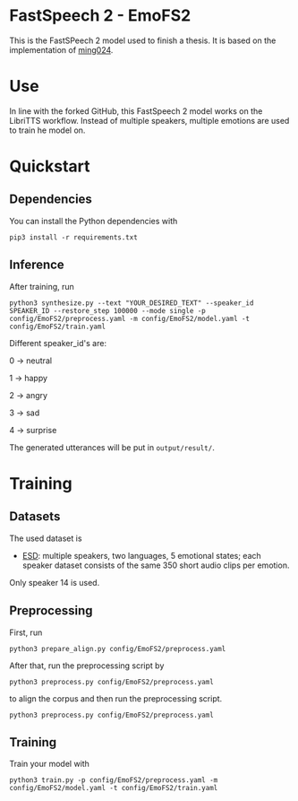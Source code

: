 # FastSpeech 2 - EmoFS2
This is the FastSPeech 2 model used to finish a thesis. It is based on the implementation of [ming024](https://ming024.github.io/FastSpeech2/).

# Use
In line with the forked GitHub, this FastSpeech 2 model works on the LibriTTS workflow. Instead of multiple speakers, multiple emotions are used to train he model on.

# Quickstart

## Dependencies
You can install the Python dependencies with
```
pip3 install -r requirements.txt
```

## Inference


After training, run
```
python3 synthesize.py --text "YOUR_DESIRED_TEXT" --speaker_id SPEAKER_ID --restore_step 100000 --mode single -p config/EmoFS2/preprocess.yaml -m config/EmoFS2/model.yaml -t config/EmoFS2/train.yaml
```

Different speaker_id's are:

0 -> neutral

1 -> happy

2 -> angry

3 -> sad

4 -> surprise

The generated utterances will be put in ``output/result/``.

# Training

## Datasets

The used dataset is

- [ESD](https://drive.google.com/file/d/1scuFwqh8s7KIYAfZW1Eu6088ZAK2SI-v/view): multiple speakers, two languages, 5 emotional states; each speaker dataset consists of the same 350 short audio clips per emotion.

Only speaker 14 is used.

## Preprocessing
 
First, run 
```
python3 prepare_align.py config/EmoFS2/preprocess.yaml
```

After that, run the preprocessing script by
```
python3 preprocess.py config/EmoFS2/preprocess.yaml
```

to align the corpus and then run the preprocessing script.
```
python3 preprocess.py config/EmoFS2/preprocess.yaml
```

## Training

Train your model with
```
python3 train.py -p config/EmoFS2/preprocess.yaml -m config/EmoFS2/model.yaml -t config/EmoFS2/train.yaml
```
